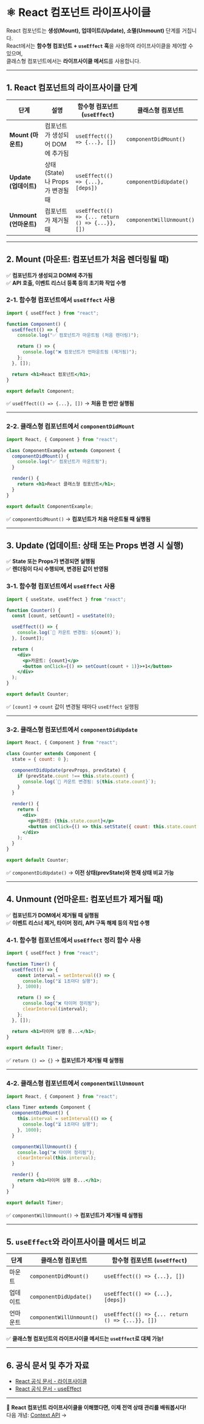 # ⚛️ React 컴포넌트 라이프사이클

React 컴포넌트는 **생성(Mount), 업데이트(Update), 소멸(Unmount)** 단계를 거칩니다.  
React에서는 **함수형 컴포넌트 + `useEffect` 훅**을 사용하여 라이프사이클을 제어할 수 있으며,  
클래스형 컴포넌트에서는 **라이프사이클 메서드**를 사용합니다.

---

## 1. React 컴포넌트의 라이프사이클 단계

| 단계 | 설명 | 함수형 컴포넌트 (`useEffect`) | 클래스형 컴포넌트 |
|------|------|-----------------------------|------------------|
| **Mount (마운트)** | 컴포넌트가 생성되어 DOM에 추가됨 | `useEffect(() => {...}, [])` | `componentDidMount()` |
| **Update (업데이트)** | 상태(State)나 Props가 변경될 때 | `useEffect(() => {...}, [deps])` | `componentDidUpdate()` |
| **Unmount (언마운트)** | 컴포넌트가 제거될 때 | `useEffect(() => {... return () => {...}}, [])` | `componentWillUnmount()` |

---

## 2. Mount (마운트: 컴포넌트가 처음 렌더링될 때)

✅ **컴포넌트가 생성되고 DOM에 추가됨**  
✅ **API 호출, 이벤트 리스너 등록 등의 초기화 작업 수행**  

### 2-1. 함수형 컴포넌트에서 `useEffect` 사용
```jsx
import { useEffect } from "react";

function Component() {
  useEffect(() => {
    console.log("✅ 컴포넌트가 마운트됨 (처음 렌더링)");

    return () => {
      console.log("❌ 컴포넌트가 언마운트됨 (제거됨)");
    };
  }, []);

  return <h1>React 컴포넌트</h1>;
}

export default Component;
```
✅ `useEffect(() => {...}, [])` → **처음 한 번만 실행됨**  

---

### 2-2. 클래스형 컴포넌트에서 `componentDidMount`
```jsx
import React, { Component } from "react";

class ComponentExample extends Component {
  componentDidMount() {
    console.log("✅ 컴포넌트가 마운트됨");
  }

  render() {
    return <h1>React 클래스형 컴포넌트</h1>;
  }
}

export default ComponentExample;
```
✅ `componentDidMount()` → **컴포넌트가 처음 마운트될 때 실행됨**  

---

## 3. Update (업데이트: 상태 또는 Props 변경 시 실행)

✅ **State 또는 Props가 변경되면 실행됨**  
✅ **렌더링이 다시 수행되며, 변경된 값이 반영됨**  

### 3-1. 함수형 컴포넌트에서 `useEffect` 사용
```jsx
import { useState, useEffect } from "react";

function Counter() {
  const [count, setCount] = useState(0);

  useEffect(() => {
    console.log(`🔄 카운트 변경됨: ${count}`);
  }, [count]);

  return (
    <div>
      <p>카운트: {count}</p>
      <button onClick={() => setCount(count + 1)}>+1</button>
    </div>
  );
}

export default Counter;
```
✅ `[count]` → `count` 값이 변경될 때마다 `useEffect` 실행됨  

---

### 3-2. 클래스형 컴포넌트에서 `componentDidUpdate`
```jsx
import React, { Component } from "react";

class Counter extends Component {
  state = { count: 0 };

  componentDidUpdate(prevProps, prevState) {
    if (prevState.count !== this.state.count) {
      console.log(`🔄 카운트 변경됨: ${this.state.count}`);
    }
  }

  render() {
    return (
      <div>
        <p>카운트: {this.state.count}</p>
        <button onClick={() => this.setState({ count: this.state.count + 1 })}>+1</button>
      </div>
    );
  }
}

export default Counter;
```
✅ `componentDidUpdate()` → **이전 상태(prevState)와 현재 상태 비교 가능**  

---

## 4. Unmount (언마운트: 컴포넌트가 제거될 때)

✅ **컴포넌트가 DOM에서 제거될 때 실행됨**  
✅ **이벤트 리스너 제거, 타이머 정리, API 구독 해제 등의 작업 수행**  

### 4-1. 함수형 컴포넌트에서 `useEffect` 정리 함수 사용
```jsx
import { useEffect } from "react";

function Timer() {
  useEffect(() => {
    const interval = setInterval(() => {
      console.log("⏳ 1초마다 실행");
    }, 1000);

    return () => {
      console.log("❌ 타이머 정리됨");
      clearInterval(interval);
    };
  }, []);

  return <h1>타이머 실행 중...</h1>;
}

export default Timer;
```
✅ `return () => {}` → **컴포넌트가 제거될 때 실행됨**  

---

### 4-2. 클래스형 컴포넌트에서 `componentWillUnmount`
```jsx
import React, { Component } from "react";

class Timer extends Component {
  componentDidMount() {
    this.interval = setInterval(() => {
      console.log("⏳ 1초마다 실행");
    }, 1000);
  }

  componentWillUnmount() {
    console.log("❌ 타이머 정리됨");
    clearInterval(this.interval);
  }

  render() {
    return <h1>타이머 실행 중...</h1>;
  }
}

export default Timer;
```
✅ `componentWillUnmount()` → **컴포넌트가 제거될 때 실행됨**  

---

## 5. `useEffect`와 라이프사이클 메서드 비교

| 단계 | 클래스형 컴포넌트 | 함수형 컴포넌트 (`useEffect`) |
|------|------------------|-----------------------------|
| 마운트 | `componentDidMount()` | `useEffect(() => {...}, [])` |
| 업데이트 | `componentDidUpdate()` | `useEffect(() => {...}, [deps])` |
| 언마운트 | `componentWillUnmount()` | `useEffect(() => {... return () => {...}}, [])` |

✅ **클래스형 컴포넌트의 라이프사이클 메서드는 `useEffect`로 대체 가능!**  

---

## 6. 공식 문서 및 추가 자료
- [React 공식 문서 - 라이프사이클](https://react.dev/learn/lifecycle-of-react)
- [React 공식 문서 - useEffect](https://react.dev/reference/react/useEffect)

---

🚀 **React 컴포넌트 라이프사이클을 이해했다면, 이제 전역 상태 관리를 배워봅시다!**  
다음 개념: [Context API](./context-api.md) →
